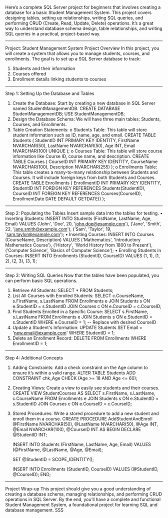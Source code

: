 Here’s a complete SQL Server project for beginners that involves creating a database for a basic Student Management System. This project covers designing tables, setting up relationships, writing SQL queries, and performing CRUD (Create, Read, Update, Delete) operations. It’s a great way to understand database schema design, table relationships, and writing SQL queries in a practical, project-based way.
________________________________________
Project: Student Management System
Project Overview
In this project, you will create a system that allows you to manage students, courses, and enrollments. The goal is to set up a SQL Server database to track:
1.	Students and their information
2.	Courses offered
3.	Enrollment details linking students to courses
________________________________________
Step 1: Setting Up the Database and Tables
1.	Create the Database: Start by creating a new database in SQL Server named StudentManagementDB.
CREATE DATABASE StudentManagementDB;
USE StudentManagementDB;
2.	Design the Database Schema: We will have three main tables: Students, Courses, and Enrollments.
3.	Table Creation Statements:
o	Students Table: This table will store student information such as ID, name, age, and email.
CREATE TABLE Students (
    StudentID INT PRIMARY KEY IDENTITY,
    FirstName NVARCHAR(50),
    LastName NVARCHAR(50),
    Age INT,
    Email NVARCHAR(100) UNIQUE
);
o	Courses Table: This table will store course information like Course ID, course name, and description.
CREATE TABLE Courses (
    CourseID INT PRIMARY KEY IDENTITY,
    CourseName NVARCHAR(100),
    Description NVARCHAR(255)
);
o	Enrollments Table: This table creates a many-to-many relationship between Students and Courses. It will include foreign keys from both Students and Courses.
CREATE TABLE Enrollments (
    EnrollmentID INT PRIMARY KEY IDENTITY,
    StudentID INT FOREIGN KEY REFERENCES Students(StudentID),
    CourseID INT FOREIGN KEY REFERENCES Courses(CourseID),
    EnrollmentDate DATE DEFAULT GETDATE()
);
________________________________________
Step 2: Populating the Tables
Insert sample data into the tables for testing.
•	Inserting Students:
INSERT INTO Students (FirstName, LastName, Age, Email) VALUES
('John', 'Doe', 20, 'john.doe@example.com'),
('Jane', 'Smith', 22, 'jane.smith@example.com'),
('Sam', 'Taylor', 19, 'sam.taylor@example.com');
•	Inserting Courses:
INSERT INTO Courses (CourseName, Description) VALUES
('Mathematics', 'Introductory Mathematics Course'),
('History', 'World History from 1800 to Present'),
('Computer Science', 'Basics of Computer Science');
•	Enrolling Students in Courses:
INSERT INTO Enrollments (StudentID, CourseID) VALUES
(1, 1), (1, 2), (2, 3), (3, 1);
________________________________________
Step 3: Writing SQL Queries
Now that the tables have been populated, you can perform basic SQL operations.
1.	Retrieve All Students:
SELECT * FROM Students;
2.	List All Courses with Enrolled Students:
SELECT c.CourseName, s.FirstName, s.LastName
FROM Enrollments e
JOIN Students s ON e.StudentID = s.StudentID
JOIN Courses c ON e.CourseID = c.CourseID;
3.	Find Students Enrolled in a Specific Course:
SELECT s.FirstName, s.LastName
FROM Enrollments e
JOIN Students s ON e.StudentID = s.StudentID
WHERE e.CourseID = 1; -- Replace with desired CourseID
4.	Update a Student's Information:
UPDATE Students
SET Email = 'new.email@example.com'
WHERE StudentID = 1;
5.	Delete an Enrollment Record:
DELETE FROM Enrollments
WHERE EnrollmentID = 1;
________________________________________
Step 4: Additional Concepts
1.	Adding Constraints: Add a check constraint on the Age column to ensure it’s within a valid range.
ALTER TABLE Students
ADD CONSTRAINT chk_Age CHECK (Age >= 18 AND Age <= 60);
2.	Creating Views: Create a view to easily see students and their courses.
CREATE VIEW StudentCourses AS
SELECT s.FirstName, s.LastName, c.CourseName
FROM Enrollments e
JOIN Students s ON e.StudentID = s.StudentID
JOIN Courses c ON e.CourseID = c.CourseID;
3.	Stored Procedures: Write a stored procedure to add a new student and enroll them in a course.
CREATE PROCEDURE AddStudentAndEnroll
    @FirstName NVARCHAR(50),
    @LastName NVARCHAR(50),
    @Age INT,
    @Email NVARCHAR(100),
    @CourseID INT
AS
BEGIN
    DECLARE @StudentID INT;
    
    INSERT INTO Students (FirstName, LastName, Age, Email)
    VALUES (@FirstName, @LastName, @Age, @Email);
    
    SET @StudentID = SCOPE_IDENTITY();
    
    INSERT INTO Enrollments (StudentID, CourseID)
    VALUES (@StudentID, @CourseID);
END;
________________________________________
Project Wrap-up
This project should give you a good understanding of creating a database schema, managing relationships, and performing CRUD operations in SQL Server. By the end, you’ll have a complete and functional Student Management System, a foundational project for learning SQL and database management.
SSS
